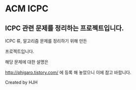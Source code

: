 ﻿ACM ICPC
=============
ICPC 관련 문제를 정리하는 프로젝트입니다.
-------------

ICPC 류, 알고리즘 문제를 정리하기 위해 만든

프로젝트입니다.

해당 문제에 대한 설명은

http://phigaro.tistory.com/
에 등록 해 놓았으니 이에 참고 바랍니다.

Created by HJH